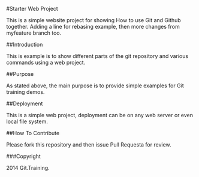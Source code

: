 #Starter Web Project

This is a simple website project for showing
How to use Git and Github together.
Adding a line for rebasing example, then more changes from myfeature branch too.

##Introduction

This is example is to show different parts 
of the git repository and various commands using a web project.

##Purpose

As stated above, the main purpose is to provide simple
examples for Git training demos.

##Deployment

 This is a simple web project, deployment can be on any web server or even local
 file system.

##How To Contribute

Please fork this repository and then issue Pull Requesta for review.

###Copyright

2014 Git.Training.